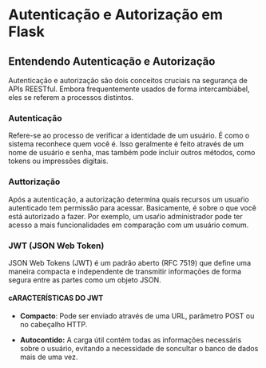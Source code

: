# Autenticação e Autorização em Flask

## Entendendo Autenticação e Autorização

Autenticação e autorização são dois conceitos cruciais na segurança de APIs REESTful. Embora frequentemente usados de forma intercambiábel, eles se referem a processos distintos.

### Autenticação

Refere-se ao processo de verificar a identidade de um usuário. É como o sistema reconhece quem você é. Isso geralmente é feito através de um nome de usuário e senha, mas também pode incluir outros métodos, como tokens ou impressões digitais.

### Auttorização

Após a autenticação, a autorização determina quais recursos um usuaŕio autenticado tem permissão para acessar. Basicamente, é sobre o que você está autorizado a fazer. Por exemplo, um usaŕio administrador pode ter acesso a mais funcionalidades em comparação com um usuário comum.

### JWT (JSON Web Token)

JSON Web Tokens (JWT) é um padrão aberto (RFC 7519) que define uma maneira compacta e independente de transmitir informações de forma segura entre as partes como um objeto JSON.

#### cARACTERÍSTICAS DO JWT

- **Compacto**: Pode ser enviado através de uma URL, parâmetro POST ou no cabeçalho HTTP.

- **Autocontido:** A carga útil contém todas as informações necessáris sobre o usuário, evitando a necessidade de soncultar o banco de dados mais de uma vez.
